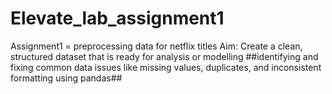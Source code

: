 # Elevate_lab_assignment1

Assignment1 = preprocessing data for netflix titles
Aim: Create a clean, structured dataset that is ready for analysis or modelling
##identifying and fixing common data issues like missing values,
duplicates, and inconsistent formatting using pandas##
